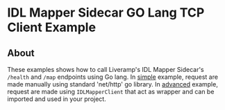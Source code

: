 # IDL Mapper Sidecar GO Lang TCP Client Example


## About

These examples shows how to call Liveramp's IDL Mapper Sidecar's `/health` and `/map` endpoints using Go lang. In [simple](https://github.com/Advertising-ID-Consortium/idl-mapper-sidecar-examples/tree/master/tcp-simple-go-client/simple) example, request are made manually using standard 'net/http' go library. In [advanced](https://github.com/Advertising-ID-Consortium/idl-mapper-sidecar-examples/tree/master/tcp-simple-go-client/advanced) example, request are made using `IDLMapperClient` that act as wrapper and can be imported and used in your project.